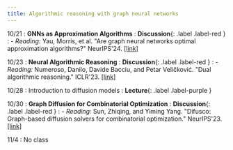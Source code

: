 ```yaml
---
title: Algorithmic reasoning with graph neural networks
---
```


10/21
: **GNNs as Approximation Algorithms**
  : **Discussion**{: .label .label-red }
: - *Reading:* Yau, Morris, et al. "Are graph neural networks optimal approximation algorithms?" NeurIPS'24. [[link]](https://arxiv.org/html/2310.00526v4)

10/23
: **Neural Algorithmic Reasoning**
  : **Discussion**{: .label .label-red }
: - *Reading:* Numeroso, Danilo, Davide Bacciu, and Petar Veličković. "Dual algorithmic reasoning." ICLR'23. [[link]](https://arxiv.org/abs/2302.04496)

10/28
: Introduction to diffusion models
  : **Lecture**{: .label .label-purple }

10/30
: **Graph Diffusion for Combinatorial Optimization**
  : **Discussion**{: .label .label-red }
: - *Reading:* Sun, Zhiqing, and Yiming Yang. "Difusco: Graph-based diffusion solvers for combinatorial optimization." NeurIPS'23. [[link]](https://arxiv.org/abs/2302.08224)

11/4
: No class